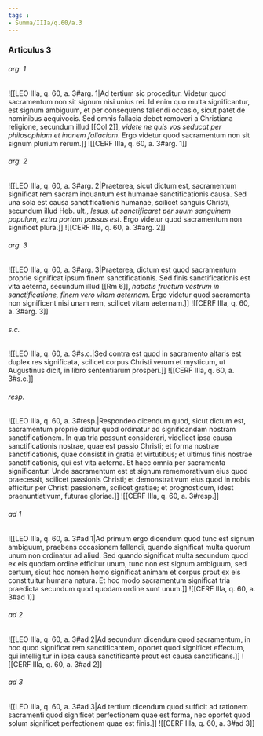 ```yaml
---
tags : 
- Summa/IIIa/q.60/a.3
---
```


### Articulus 3

###### arg. 1
![[LEO IIIa, q. 60, a. 3#arg. 1|Ad tertium sic proceditur. Videtur quod sacramentum non sit signum nisi unius rei. Id enim quo multa significantur, est signum ambiguum, et per consequens fallendi occasio, sicut patet de nominibus aequivocis. Sed omnis fallacia debet removeri a Christiana religione, secundum illud [[Col 2]], *videte ne quis vos seducat per philosophiam et inanem fallaciam*. Ergo videtur quod sacramentum non sit signum plurium rerum.]]
![[CERF IIIa, q. 60, a. 3#arg. 1]]

###### arg. 2
![[LEO IIIa, q. 60, a. 3#arg. 2|Praeterea, sicut dictum est, sacramentum significat rem sacram inquantum est humanae sanctificationis causa. Sed una sola est causa sanctificationis humanae, scilicet sanguis Christi, secundum illud Heb. ult., *Iesus, ut sanctificaret per suum sanguinem populum, extra portam passus est*. Ergo videtur quod sacramentum non significet plura.]]
![[CERF IIIa, q. 60, a. 3#arg. 2]]

###### arg. 3
![[LEO IIIa, q. 60, a. 3#arg. 3|Praeterea, dictum est quod sacramentum proprie significat ipsum finem sanctificationis. Sed finis sanctificationis est vita aeterna, secundum illud [[Rm 6]], *habetis fructum vestrum in sanctificatione, finem vero vitam aeternam*. Ergo videtur quod sacramenta non significent nisi unam rem, scilicet vitam aeternam.]]
![[CERF IIIa, q. 60, a. 3#arg. 3]]

###### s.c.
![[LEO IIIa, q. 60, a. 3#s.c.|Sed contra est quod in sacramento altaris est duplex res significata, scilicet corpus Christi verum et mysticum, ut Augustinus dicit, in libro sententiarum prosperi.]]
![[CERF IIIa, q. 60, a. 3#s.c.]]

###### resp.
![[LEO IIIa, q. 60, a. 3#resp.|Respondeo dicendum quod, sicut dictum est, sacramentum proprie dicitur quod ordinatur ad significandam nostram sanctificationem. In qua tria possunt considerari, videlicet ipsa causa sanctificationis nostrae, quae est passio Christi; et forma nostrae sanctificationis, quae consistit in gratia et virtutibus; et ultimus finis nostrae sanctificationis, qui est vita aeterna. Et haec omnia per sacramenta significantur. Unde sacramentum est et signum rememorativum eius quod praecessit, scilicet passionis Christi; et demonstrativum eius quod in nobis efficitur per Christi passionem, scilicet gratiae; et prognosticum, idest praenuntiativum, futurae gloriae.]]
![[CERF IIIa, q. 60, a. 3#resp.]]

###### ad 1
![[LEO IIIa, q. 60, a. 3#ad 1|Ad primum ergo dicendum quod tunc est signum ambiguum, praebens occasionem fallendi, quando significat multa quorum unum non ordinatur ad aliud. Sed quando significat multa secundum quod ex eis quodam ordine efficitur unum, tunc non est signum ambiguum, sed certum, sicut hoc nomen homo significat animam et corpus prout ex eis constituitur humana natura. Et hoc modo sacramentum significat tria praedicta secundum quod quodam ordine sunt unum.]]
![[CERF IIIa, q. 60, a. 3#ad 1]]

###### ad 2
![[LEO IIIa, q. 60, a. 3#ad 2|Ad secundum dicendum quod sacramentum, in hoc quod significat rem sanctificantem, oportet quod significet effectum, qui intelligitur in ipsa causa sanctificante prout est causa sanctificans.]]
![[CERF IIIa, q. 60, a. 3#ad 2]]

###### ad 3
![[LEO IIIa, q. 60, a. 3#ad 3|Ad tertium dicendum quod sufficit ad rationem sacramenti quod significet perfectionem quae est forma, nec oportet quod solum significet perfectionem quae est finis.]]
![[CERF IIIa, q. 60, a. 3#ad 3]]

